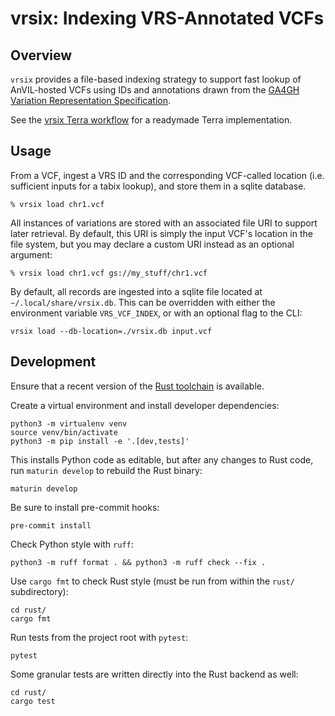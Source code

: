 # vrsix: Indexing VRS-Annotated VCFs

## Overview

`vrsix` provides a file-based indexing strategy to support fast lookup of AnVIL-hosted VCFs using IDs and annotations drawn from the [GA4GH Variation Representation Specification](https://www.ga4gh.org/product/variation-representation/).

See the [vrsix Terra workflow](https://github.com/gks-anvil/vrsix-workflow) for a readymade Terra implementation.

## Usage

From a VCF, ingest a VRS ID and the corresponding VCF-called location (i.e. sufficient inputs for a tabix lookup), and store them in a sqlite database.

```shell
% vrsix load chr1.vcf
```

All instances of variations are stored with an associated file URI to support later retrieval. By default, this URI is simply the input VCF's location in the file system, but you may declare a custom URI instead as an optional argument:

```shell
% vrsix load chr1.vcf gs://my_stuff/chr1.vcf
```

By default, all records are ingested into a sqlite file located at `~/.local/share/vrsix.db`. This can be overridden with either the environment variable `VRS_VCF_INDEX`, or with an optional flag to the CLI:

```shell
vrsix load --db-location=./vrsix.db input.vcf
```

## Development

Ensure that a recent version of the [Rust toolchain](https://www.rust-lang.org/tools/install) is available.

Create a virtual environment and install developer dependencies:

```shell
python3 -m virtualenv venv
source venv/bin/activate
python3 -m pip install -e '.[dev,tests]'
```

This installs Python code as editable, but after any changes to Rust code, run ``maturin develop`` to rebuild the Rust binary:

```shell
maturin develop
```

Be sure to install pre-commit hooks:

```shell
pre-commit install
```

Check Python style with `ruff`:

```shell
python3 -m ruff format . && python3 -m ruff check --fix .
```

Use `cargo fmt` to check Rust style (must be run from within the `rust/` subdirectory):

```shell
cd rust/
cargo fmt
```

Run tests from the project root with `pytest`:
```shell
pytest
```

Some granular tests are written directly into the Rust backend as well:

```shell
cd rust/
cargo test
```
